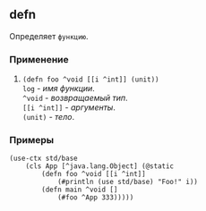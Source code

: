 ## defn
Определяет `функцию`.

### Применение

1. `(defn foo ^void [[i ^int]] (unit))`<br>
`log` - _имя функции_.<br>
`^void` - _возвращаемый тип_.<br>
`[[i ^int]]` - _аргументы_.<br>
`(unit)` - _тело_.

### Примеры

```pihta
(use-ctx std/base
    (cls App [^java.lang.Object] (@static
        (defn foo ^void [[i ^int]]
            (#println (use std/base) "Foo!" i))
        (defn main ^void []
            (#foo ^App 333)))))
```